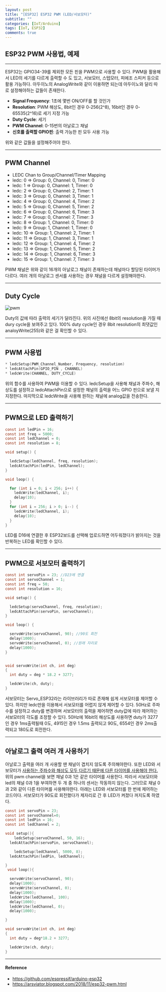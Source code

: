 ```yaml
---
layout: post
title: "[ESP32] ESP32 PWM (LED/서보모터)"
subtitle: ""
categories: [IoT/Arduino]
tags: [IoT, ESP32]
comments: true
---
```


## ESP32 PWM 사용법, 예제

---

ESP32는 GPIO34-39를 제외한 모든 핀을 PWM으로 사용할 수 있다. PWM을 활용해서 LED의 세기를 다르게 출력할 수 도 있고, 서보모터, 스텝모터, 피에조 스피커 등으로 활용 가능하다. 아두이노의 AnalogWrite와 같이 이용하면 되는데 아두이노와 달리 따로 설정해야하는 값들이 존재한다.

- **Signal Frequency**: 1초에 몇번 ON/OFF를 할 것인가
- **Resolution**: PWM 해상도, 8bit인 경우 0-256(2^8), 16bit인 경우 0-65535(2^16)로 세기 지정 가능
- **Duty Cycle**: 세기
- **PWM Channel**: 0-15번의 아날로그 채널
- **신호를 출력할 GPIO핀**: 출력 가능한 핀 모두 사용 가능

위와 같은 값들을 설정해주어야 한다.

---

## PWM Channel

- LEDC Chan to Group/Channel/Timer Mapping
- ledc: 0 => Group: 0, Channel: 0, Timer: 0
- ledc: 1 => Group: 0, Channel: 1, Timer: 0
- ledc: 2 => Group: 0, Channel: 2, Timer: 1
- ledc: 3 => Group: 0, Channel: 3, Timer: 1
- ledc: 4 => Group: 0, Channel: 4, Timer: 2
- ledc: 5 => Group: 0, Channel: 5, Timer: 2
- ledc: 6 => Group: 0, Channel: 6, Timer: 3
- ledc: 7 => Group: 0, Channel: 7, Timer: 3
- ledc: 8 => Group: 1, Channel: 0, Timer: 0
- ledc: 9 => Group: 1, Channel: 1, Timer: 0
- ledc: 10 => Group: 1, Channel: 2, Timer: 1
- ledc: 11 => Group: 1, Channel: 3, Timer: 1
- ledc: 12 => Group: 1, Channel: 4, Timer: 2
- ledc: 13 => Group: 1, Channel: 5, Timer: 2
- ledc: 14 => Group: 1, Channel: 6, Timer: 3
- ledc: 15 => Group: 1, Channel: 7, Timer: 3

PWM 채널은 위와 같이 16개의 아날로그 채널이 존재하는데 채널마다 할당된 타이머가 다르다. 여러 개의 아날로그 센서를 사용하는 경우 채널을 다르게 설정해야한다.

---

## Duty Cycle

![pwm](https://user-images.githubusercontent.com/48276682/107307701-85766900-6aca-11eb-8b2d-7e27b433515c.gif)

Duty의 값에 따라 출력의 세기가 달라진다. 위의 사진에선 8bit의 resolution을 가질 때 dury cycle을 보여주고 있다. 100% duty cycle인 경우 8bit resolution의 최댓값인 analoyWrite(255)와 같은 걸 확인할 수 있다.

---

## PWM 사용법

```c
* ledcSetup(PWM_Channel_Number, Frequency, resolution)
* ledcAttachPin(GPIO_PIN , CHANNEL)
* ledcWrite(CHANNEL, DUTY_CYCLE)
```

위의 함수를 사용하여 PWM을 이용할 수 있다. ledcSetup을 사용해 채널과 주파수, 해상도를 설정하고 ledcAttachPin으로 설정한 채널의 출력을 어느 GPIO 핀으로 보낼 지 지정한다. 마지막으로 ledcWrite을 사용해 원하는 채널에 analog값을 전송한다.

---

## PWM으로 LED 출력하기

```c
const int ledPin = 16;
const int freq = 5000;
const int ledChannel = 0;
const int resolution = 8;

void setup() {

  ledcSetup(ledChannel, freq, resolution);
  ledcAttachPin(ledPin, ledChannel);
}

void loop() {

  for (int i = 0; i < 256; i++) {
    ledcWrite(ledChannel, i);
    delay(10);
  }
  for (int i = 256; i > 0; i--) {
    ledcWrite(ledChannel, i);
    delay(10);
  }
}
```

LED를 D16에 연결한 후 ESP32보드를 선택해 업로드하면 어두워졌다가 밝아지는 것을 반복하는 LED를 확인할 수 있다.

---

## PWM으로 서보모터 출력하기

```c
const int servoPin = 23; //D23에 연결
const int servoChannel = 1;
const int freq = 50;
const int resolution = 16;

void setup() {

  ledcSetup(servoChannel, freq, resolution);
  ledcAttachPin(servoPin, servoChannel);
}

void loop() {

  servoWrite(servoChannel, 90); //90도 회전
  delay(1000);
  servoWrite(servoChannel, 0); //원래 자리로
  delay(1000);
}


void servoWrite(int ch, int deg)
{
  int duty = deg * 18.2 + 3277;

  ledcWrite(ch, duty);
}
```

서보모터는 Servo_ESP32라는 라이브러리가 따로 존재해 쉽게 서보모터를 제어할 수 있다. 하지만 ledc만을 이용해서 서보모터를 어렵지 않게 제어할 수 있다. 50Hz로 주파수를 설정하고 duty를 변경하며 서보모터의 출력을 제어하면 duty값에 따라 제어하는 서보모터의 각도를 조정할 수 있다. 50Hz에 16bit의 해상도를 사용하면 duty가 3277인 경우 1ms출력될때 0도, 4915인 경우 1.5ms 출력되고 90도, 6554인 경우 2ms출력되고 180도로 회전한다.

---

## 아날로그 출력 여러 개 사용하기

아날로그 출력을 여러 개 사용할 땐 채널이 겹치지 않도록 주의해야한다. 또한 LED와 서보모터가 <u> 사용하는 주파수와 해상도 모두 다르기 때문에 다른 타이머를 사용해야 한다.</u> 위의 pwm channel을 보면 채널 0과 1은 같은 타이머를 사용한다. 따라서 서보모터와 led의 채널 0과 1을 부여하면 두 개 중 하나의 센서는 작동하지 않는다. 그러므로 채널 0과 2와 같이 다른 타이머를 사용해야한다. 아래는 LED와 서보모터를 한 번에 제어하는 코드이다. 서보모터가 90도로 회전했다가 제자리로 간 후 LED가 켜졌다 꺼지도록 하였다.

```c
const int servoPin = 23;
const int servoChannel=0;
const int ledPin = 16;
const int ledChannel = 2;

void setup(){
    ledcSetup(servoChannel, 50, 16);
  ledcAttachPin(servoPin, servoChannel);

    ledcSetup(ledChannel, 5000, 8);
  ledcAttachPin(ledPin, ledChannel);

}
 void loop(){

  servoWrite(servoChannel, 90);
  delay(1000);
  servoWrite(servoChannel, 0);
  delay(1000);
  ledcWrite(ledChannel, 100);
  delay(1000);
  ledcWrite(ledChannel, 0);
  delay(1000);

}

void servoWrite(int ch, int deg)
{
  int duty = deg*18.2 + 3277;

  ledcWrite(ch, duty);
}
```

---

#### Reference

- <https://github.com/espressif/arduino-esp32>
- <https://arsviator.blogspot.com/2018/11/esp32-pwm.html>
